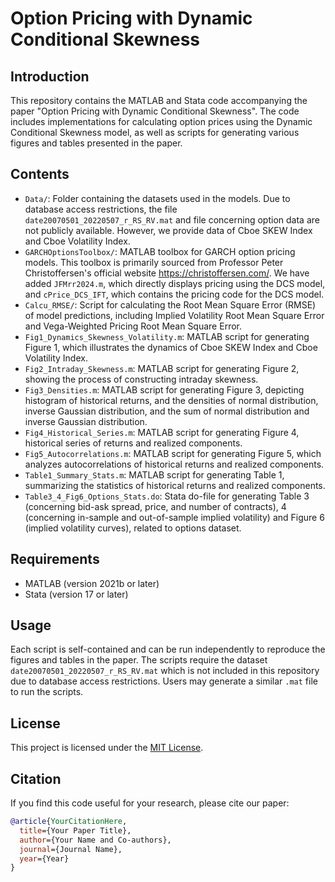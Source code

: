 # Option Pricing with Dynamic Conditional Skewness

## Introduction
This repository contains the MATLAB and Stata code accompanying the paper "Option Pricing with Dynamic Conditional Skewness". The code includes implementations for calculating option prices using the Dynamic Conditional Skewness model, as well as scripts for generating various figures and tables presented in the paper.

## Contents
- `Data/`: Folder containing the datasets used in the models. Due to database access restrictions, the file `date20070501_20220507_r_RS_RV.mat` and file concerning option data are not publicly available. However, we provide data of Cboe SKEW Index and Cboe Volatility Index.
- `GARCHOptionsToolbox/`: MATLAB toolbox for GARCH option pricing models. This toolbox is primarily sourced from Professor Peter Christoffersen's official website https://christoffersen.com/. We have added `JFMrr2024.m`, which directly displays pricing using the DCS model, and `cPrice_DCS_IFT`, which contains the pricing code for the DCS model.
- `Calcu_RMSE/`: Script for calculating the Root Mean Square Error (RMSE) of model predictions, including Implied Volatility Root Mean Square Error and Vega-Weighted Pricing Root Mean Square Error.
- `Fig1_Dynamics_Skewness_Volatility.m`: MATLAB script for generating Figure 1, which illustrates the dynamics of Cboe SKEW Index and Cboe Volatility Index.
- `Fig2_Intraday_Skewness.m`: MATLAB script for generating Figure 2, showing the process of constructing intraday skewness.
- `Fig3_Densities.m`: MATLAB script for generating Figure 3, depicting histogram of historical returns, and the densities of normal distribution, inverse Gaussian distribution, and the sum of normal distribution and inverse Gaussian distribution.
- `Fig4_Historical_Series.m`: MATLAB script for generating Figure 4, historical series of returns and realized components.
- `Fig5_Autocorrelations.m`: MATLAB script for generating Figure 5, which analyzes autocorrelations of historical returns and realized components.
- `Table1_Summary_Stats.m`: MATLAB script for generating Table 1, summarizing the statistics of historical returns and realized components.
- `Table3_4_Fig6_Options_Stats.do`: Stata do-file for generating Table 3 (concerning bid-ask spread, price, and number of contracts), 4 (concerning in-sample and out-of-sample implied volatility) and Figure 6 (implied volatility curves), related to options dataset.

## Requirements
- MATLAB (version 2021b or later)
- Stata (version 17 or later)

## Usage
Each script is self-contained and can be run independently to reproduce the figures and tables in the paper. The scripts require the dataset `date20070501_20220507_r_RS_RV.mat` which is not included in this repository due to database access restrictions. Users may generate a similar `.mat` file to run the scripts.

## License
This project is licensed under the [MIT License](LICENSE).

## Citation
If you find this code useful for your research, please cite our paper:

```bibtex
@article{YourCitationHere,
  title={Your Paper Title},
  author={Your Name and Co-authors},
  journal={Journal Name},
  year={Year}
}

